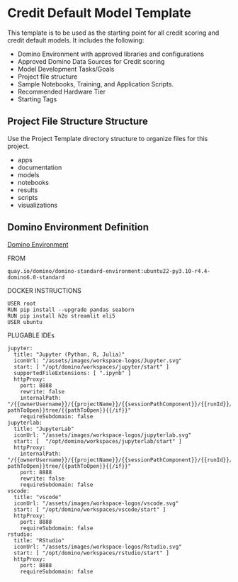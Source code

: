 # Credit Default Model Template
This template is to be used as the starting point for all credit scoring and credit default models.  It includes the following:
- Domino Environment with approved libraries and configurations
- Approved Domino Data Sources for Credit scoring
- Model Development Tasks/Goals
- Project file structure
- Sample Notebooks, Training, and Application Scripts.
- Recommended Hardware Tier
- Starting Tags

## Project File Structure Structure
Use the Project Template directory structure to organize files for this project.
- apps
- documentation
- models
- notebooks
- results
- scripts
- visualizations

## Domino Environment Definition
[Domino Environment](R115374714469.dkr.ecr.us-west-2.amazonaws.com/cloud-sedemo/environment:6760751fa89a19743d395951-5)

FROM
```
quay.io/domino/domino-standard-environment:ubuntu22-py3.10-r4.4-domino6.0-standard
```
DOCKER INSTRUCTIONS
```
USER root
RUN pip install --upgrade pandas seaborn
RUN pip install h2o streamlit eli5
USER ubuntu
```
PLUGABLE IDEs
```
jupyter:
  title: "Jupyter (Python, R, Julia)"
  iconUrl: "/assets/images/workspace-logos/Jupyter.svg"
  start: [ "/opt/domino/workspaces/jupyter/start" ]
  supportedFileExtensions: [ ".ipynb" ]
  httpProxy:
    port: 8888
    rewrite: false
    internalPath: "/{{ownerUsername}}/{{projectName}}/{{sessionPathComponent}}/{{runId}}/{{#if pathToOpen}}tree/{{pathToOpen}}{{/if}}"
    requireSubdomain: false
jupyterlab:
  title: "JupyterLab"
  iconUrl: "/assets/images/workspace-logos/jupyterlab.svg"
  start: [  "/opt/domino/workspaces/jupyterlab/start" ]
  httpProxy:
    internalPath: "/{{ownerUsername}}/{{projectName}}/{{sessionPathComponent}}/{{runId}}/{{#if pathToOpen}}tree/{{pathToOpen}}{{/if}}"
    port: 8888
    rewrite: false
    requireSubdomain: false
vscode:
  title: "vscode"
  iconUrl: "/assets/images/workspace-logos/vscode.svg"
  start: [ "/opt/domino/workspaces/vscode/start" ]
  httpProxy:
    port: 8888
    requireSubdomain: false
rstudio:
  title: "RStudio"
  iconUrl: "/assets/images/workspace-logos/Rstudio.svg"
  start: [ "/opt/domino/workspaces/rstudio/start" ]
  httpProxy:
    port: 8888
    requireSubdomain: false
```